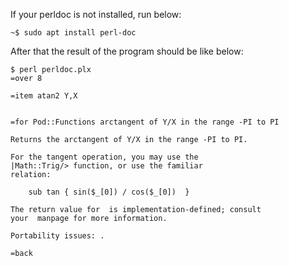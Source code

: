If your perldoc is not installed, run below:

```
~$ sudo apt install perl-doc
```

After that the result of the program should be like below:

```
$ perl perldoc.plx 
=over 8

=item atan2 Y,X
   

=for Pod::Functions arctangent of Y/X in the range -PI to PI

Returns the arctangent of Y/X in the range -PI to PI.

For the tangent operation, you may use the
|Math::Trig/> function, or use the familiar
relation:

    sub tan { sin($_[0]) / cos($_[0])  }

The return value for  is implementation-defined; consult
your  manpage for more information.

Portability issues: .

=back
```